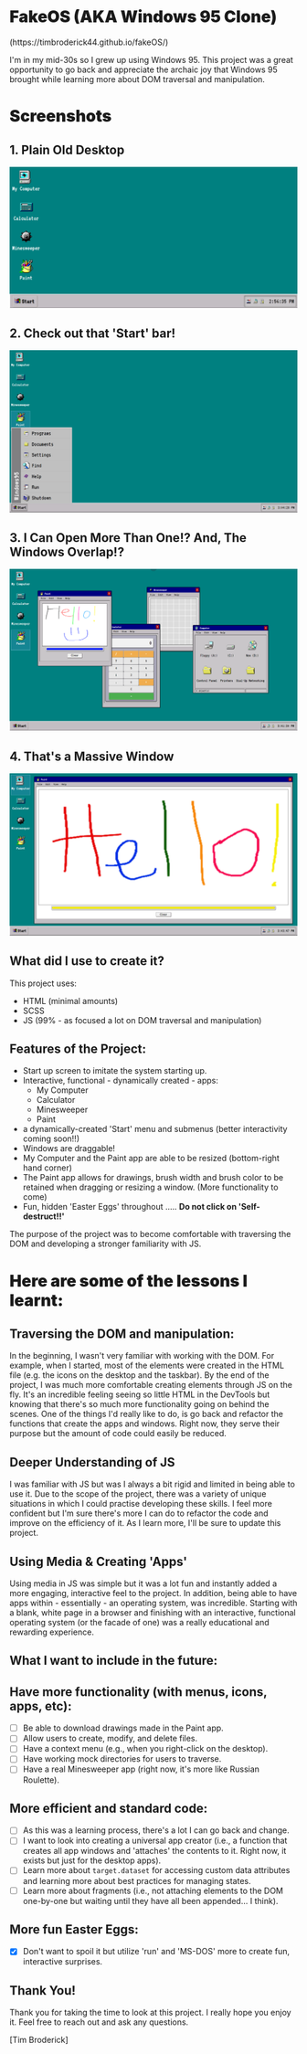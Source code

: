 <h1 style="font-weight: 900"> FakeOS (AKA Windows 95 Clone) </h1>
(https://timbroderick44.github.io/fakeOS/)

I'm in my mid-30s so I grew up using Windows 95. This project was a great opportunity to go back and appreciate the archaic joy that Windows 95 brought while learning more about DOM traversal and manipulation.

<h1 style="font-weight: 900"> Screenshots </h1>

## 1. Plain Old Desktop
![Plain Old Desktop](./assets/screenshots/Desktop.png)

## 2. Check out that 'Start' bar! 
![Doesn't really do much though](./assets/Screenshots/startbar.PNG)

## 3. I Can Open More Than One!? And, The Windows Overlap!? 
![Much wow!](./assets/Screenshots/App_Overlapping.PNG)

## 4. That's a Massive Window
![](./assets/Screenshots/That's%20a%20big%20window.PNG)

## What did I use to create it?

This project uses:
- HTML (minimal amounts)
- SCSS
- JS (99% - as focused a lot on DOM traversal and manipulation)

## Features of the Project:
- Start up screen to imitate the system starting up. 
- Interactive, functional - dynamically created - apps:
  - My Computer
  - Calculator 
  - Minesweeper 
  - Paint
- a dynamically-created 'Start' menu and submenus (better interactivity coming soon!!)
- Windows are draggable! 
- My Computer and the Paint app are able to be resized (bottom-right hand corner)
- The Paint app allows for drawings, brush width and brush color to be retained when dragging or resizing a window. (More functionality to come)
- Fun, hidden 'Easter Eggs' throughout ..... **Do not click on 'Self-destruct!!'**

The purpose of the project was to become comfortable with traversing the DOM and developing a stronger familiarity with JS. 

<h1 style="font-weight: 900"> Here are some of the lessons I learnt:</h1>

## Traversing the DOM and manipulation:

In the beginning, I wasn't very familiar with working with the DOM. For example, when I started, most of the elements were created in the HTML file (e.g. the icons on the desktop and the taskbar). By the end of the project, I was much more comfortable creating elements through JS on the fly. It's an incredible feeling seeing so little HTML in the DevTools but knowing that there's so much more functionality going on behind the scenes. One of the things I'd really like to do, is go back and refactor the functions that create the apps and windows. Right now, they serve their purpose but the amount of code could easily be reduced.

## Deeper Understanding of JS

I was familiar with JS but was I always a bit rigid and limited in being able to use it. Due to the scope of the project, there was a variety of unique situations in which I could practise developing these skills. I feel more confident but I'm sure there's more I can do to refactor the code and improve on the efficiency of it. As I learn more, I'll be sure to update this project. 

## Using Media & Creating 'Apps' 

Using media in JS was simple but it was a lot fun and instantly added a more engaging, interactive feel to the project. In addition, being able to have apps within - essentially - an operating system, was incredible. Starting with a blank, white page in a browser and finishing with an interactive, functional operating system (or the facade of one) was a really educational and rewarding experience.

## What I want to include in the future:

## Have more functionality (with menus, icons, apps, etc):
- [ ] Be able to download drawings made in the Paint app.
- [ ] Allow users to create, modify, and delete files.
- [ ] Have a context menu (e.g., when you right-click on the desktop).
- [ ] Have working mock directories for users to traverse.
- [ ] Have a real Minesweeper app (right now, it's more like Russian Roulette).

## More efficient and standard code:
- [ ] As this was a learning process, there's a lot I can go back and change. 
- [ ] I want to look into creating a universal app creator (i.e., a function that creates all app windows and 'attaches' the contents to it. Right now, it exists but just for the desktop apps).
- [ ] Learn more about `target.dataset` for accessing custom data attributes and learning more about best practices for managing states.
- [ ] Learn more about fragments (i.e., not attaching elements to the DOM one-by-one but waiting until they have all been appended... I think).

## More fun Easter Eggs:
- [x] Don't want to spoil it but utilize 'run' and 'MS-DOS' more to create fun, interactive surprises.

## Thank You!

Thank you for taking the time to look at this project. I really hope you enjoy it. 
Feel free to reach out and ask any questions.

[Tim Broderick]

